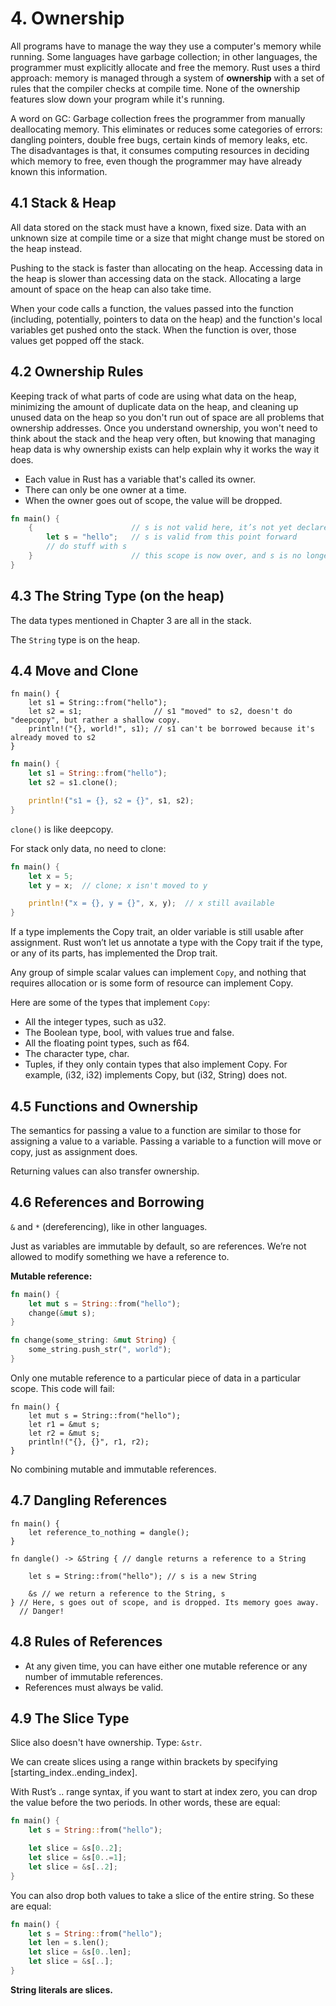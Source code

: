 # 4. Ownership

All programs have to manage the way they use a computer's memory while running. Some languages have garbage collection; in other languages, the programmer must explicitly allocate and free the memory. Rust uses a third approach: memory is managed through a system of **ownership** with a set of rules that the compiler checks at compile time. None of the ownership features slow down your program while it's running.

A word on GC: Garbage collection frees the programmer from manually deallocating memory. This eliminates or reduces some categories of errors: dangling pointers, double free bugs, certain kinds of memory leaks, etc. The disadvantages is that, it consumes computing resources in deciding which memory to free, even though the programmer may have already known this information.

## 4.1 Stack & Heap

All data stored on the stack must have a known, fixed size. Data with an unknown size at compile time or a size that might change must be stored on the heap instead.

Pushing to the stack is faster than allocating on the heap. Accessing data in the heap is slower than accessing data on the stack. Allocating a large amount of space on the heap can also take time.

When your code calls a function, the values passed into the function (including, potentially, pointers to data on the heap) and the function's local variables get pushed onto the stack. When the function is over, those values get popped off the stack.

## 4.2 Ownership Rules

Keeping track of what parts of code are using what data on the heap, minimizing the amount of duplicate data on the heap, and cleaning up unused data on the heap so you don't run out of space are all problems that ownership addresses. Once you understand ownership, you won't need to think about the stack and the heap very often, but knowing that managing heap data is why ownership exists can help explain why it works the way it does.

- Each value in Rust has a variable that's called its owner.
- There can only be one owner at a time.
- When the owner goes out of scope, the value will be dropped.

```rust
fn main() {
    {                      // s is not valid here, it’s not yet declared
        let s = "hello";   // s is valid from this point forward
        // do stuff with s
    }                      // this scope is now over, and s is no longer valid
}
```

## 4.3 The String Type (on the heap)

The data types mentioned in Chapter 3 are all in the stack.

The `String` type is on the heap.

## 4.4 Move and Clone

```rust,ignore
fn main() {
    let s1 = String::from("hello");
    let s2 = s1;                // s1 "moved" to s2, doesn't do "deepcopy", but rather a shallow copy.
    println!("{}, world!", s1); // s1 can't be borrowed because it's already moved to s2
}
```

```rust
fn main() {
    let s1 = String::from("hello");
    let s2 = s1.clone();

    println!("s1 = {}, s2 = {}", s1, s2);
}
```

`clone()` is like deepcopy.

For stack only data, no need to clone:

```rust
fn main() {
    let x = 5;
    let y = x;  // clone; x isn't moved to y

    println!("x = {}, y = {}", x, y);  // x still available
}
```

If a type implements the Copy trait, an older variable is still usable after assignment. Rust won’t let us annotate a type with the Copy trait if the type, or any of its parts, has implemented the Drop trait.

Any group of simple scalar values can implement `Copy`, and nothing that requires allocation or is some form of resource can implement Copy.

Here are some of the types that implement `Copy`:

- All the integer types, such as u32.
- The Boolean type, bool, with values true and false.
- All the floating point types, such as f64.
- The character type, char.
- Tuples, if they only contain types that also implement Copy. For example, (i32, i32) implements Copy, but (i32, String) does not.

## 4.5 Functions and Ownership

The semantics for passing a value to a function are similar to those for assigning a value to a variable. Passing a variable to a function will move or copy, just as assignment does.

Returning values can also transfer ownership. 

## 4.6 References and Borrowing

`&` and `*` (dereferencing), like in other languages.

Just as variables are immutable by default, so are references. We’re not allowed to modify something we have a reference to.

**Mutable reference:**

```rust
fn main() {
    let mut s = String::from("hello");
    change(&mut s);
}

fn change(some_string: &mut String) {
    some_string.push_str(", world");
}
```

Only one mutable reference to a particular piece of data in a particular scope. This code will fail:

```rust,ignore
fn main() {
    let mut s = String::from("hello");
    let r1 = &mut s;
    let r2 = &mut s;
    println!("{}, {}", r1, r2);
}
```

No combining mutable and immutable references.

## 4.7 Dangling References

```rust,ignore
fn main() {
    let reference_to_nothing = dangle();
}

fn dangle() -> &String { // dangle returns a reference to a String

    let s = String::from("hello"); // s is a new String

    &s // we return a reference to the String, s
} // Here, s goes out of scope, and is dropped. Its memory goes away.
  // Danger!
```

## 4.8 Rules of References

- At any given time, you can have either one mutable reference or any number of immutable references.
- References must always be valid.

## 4.9 The Slice Type

Slice also doesn't have ownership. Type: `&str`.

We can create slices using a range within brackets by specifying [starting_index..ending_index].

With Rust’s .. range syntax, if you want to start at index zero, you can drop the value before the two periods. In other words, these are equal:

```rust
fn main() {
    let s = String::from("hello");

    let slice = &s[0..2];
    let slice = &s[0..=1];
    let slice = &s[..2];
}
```

You can also drop both values to take a slice of the entire string. So these are equal:

```rust
fn main() {
    let s = String::from("hello");
    let len = s.len();
    let slice = &s[0..len];
    let slice = &s[..];
}
```

**String literals are slices.**
